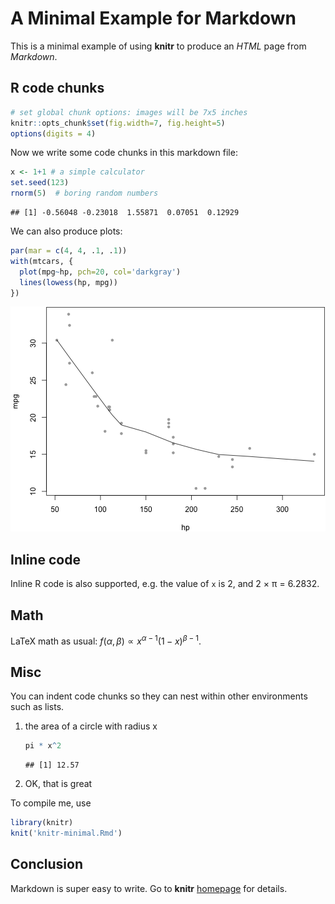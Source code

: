 # A Minimal Example for Markdown

This is a minimal example of using **knitr** to produce an _HTML_ page from _Markdown_.

## R code chunks


```r
# set global chunk options: images will be 7x5 inches
knitr::opts_chunk$set(fig.width=7, fig.height=5)
options(digits = 4)
```

Now we write some code chunks in this markdown file:


```r
x <- 1+1 # a simple calculator
set.seed(123)
rnorm(5)  # boring random numbers
```

```
## [1] -0.56048 -0.23018  1.55871  0.07051  0.12929
```

We can also produce plots:


```r
par(mar = c(4, 4, .1, .1))
with(mtcars, {
  plot(mpg~hp, pch=20, col='darkgray')
  lines(lowess(hp, mpg))
})
```

![plot of chunk graphics](figure/graphics-1.png)

## Inline code

Inline R code is also supported, e.g. the value of `x` is 2, and 2 &times; &pi;
= 6.2832.

## Math

LaTeX math as usual: $f(\alpha, \beta) \propto x^{\alpha-1}(1-x)^{\beta-1}$.

## Misc

You can indent code chunks so they can nest within other environments such as lists.

1. the area of a circle with radius x
    
    ```r
    pi * x^2
    ```
    
    ```
    ## [1] 12.57
    ```
2. OK, that is great

To compile me, use


```r
library(knitr)
knit('knitr-minimal.Rmd')
```

## Conclusion

Markdown is super easy to write. Go to **knitr** [homepage](https://yihui.name/knitr/) for details.
